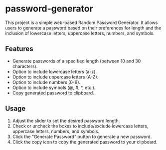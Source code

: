 # password-generator

This project is a simple web-based Random Password Generator. It allows users to generate a password based on their preferences for length and the inclusion of lowercase letters, uppercase letters, numbers, and symbols.

## Features

- Generate passwords of a specified length (between 10 and 30 characters).
- Option to include lowercase letters (a-z).
- Option to include uppercase letters (A-Z).
- Option to include numbers (0-9).
- Option to include symbols (@, #, *, etc.).
- Copy generated password to clipboard.

## Usage

1. Adjust the slider to set the desired password length.
2. Check or uncheck the boxes to include/exclude lowercase letters, uppercase letters, numbers, and symbols.
3. Click the "Generate Password" button to generate a new password.
4. Click the copy icon to copy the generated password to your clipboard.




